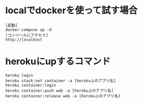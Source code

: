 # localでdockerを使って試す場合
```
[起動]
docker-compose up -d
[コンソールにアクセス]
http://localhost
```

# herokuにupするコマンド
```
heroku login
heroku stack:set container -a [heroku上のアプリ名]
heroku container:login
heroku container:push web -a [heroku上のアプリ名]
heroku container:release web -a [heroku上のアプリ名]
```
